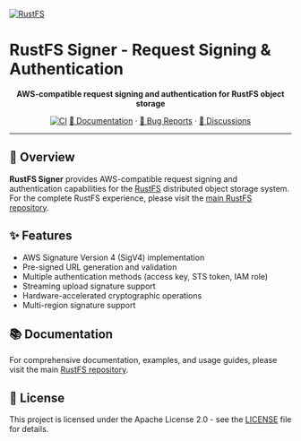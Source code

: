 [![RustFS](https://rustfs.com/images/rustfs-github.png)](https://rustfs.com)

# RustFS Signer - Request Signing & Authentication

<p align="center">
  <strong>AWS-compatible request signing and authentication for RustFS object storage</strong>
</p>

<p align="center">
  <a href="https://github.com/rustfs/rustfs/actions/workflows/ci.yml"><img alt="CI" src="https://github.com/rustfs/rustfs/actions/workflows/ci.yml/badge.svg" /></a>
  <a href="https://docs.rustfs.com">📖 Documentation</a>
  · <a href="https://github.com/rustfs/rustfs/issues">🐛 Bug Reports</a>
  · <a href="https://github.com/rustfs/rustfs/discussions">💬 Discussions</a>
</p>

---

## 📖 Overview

**RustFS Signer** provides AWS-compatible request signing and authentication capabilities for the [RustFS](https://rustfs.com) distributed object storage system. For the complete RustFS experience, please visit the [main RustFS repository](https://github.com/rustfs/rustfs).

## ✨ Features

- AWS Signature Version 4 (SigV4) implementation
- Pre-signed URL generation and validation
- Multiple authentication methods (access key, STS token, IAM role)
- Streaming upload signature support
- Hardware-accelerated cryptographic operations
- Multi-region signature support

## 📚 Documentation

For comprehensive documentation, examples, and usage guides, please visit the main [RustFS repository](https://github.com/rustfs/rustfs).

## 📄 License

This project is licensed under the Apache License 2.0 - see the [LICENSE](../../LICENSE) file for details.
